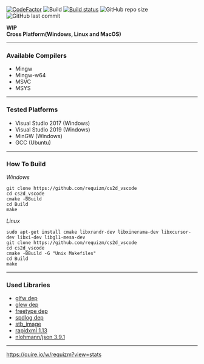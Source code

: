 [![CodeFactor](https://www.codefactor.io/repository/github/requizm/cs2d_vscode/badge)](https://www.codefactor.io/repository/github/requizm/cs2d_vscode)
![Build](https://github.com/requizm/cs2d_vscode/workflows/build/badge.svg)
[![Build status](https://ci.appveyor.com/api/projects/status/7qjq7a7vhsh5cbow?svg=true)](https://ci.appveyor.com/project/requizm/cs2d-vscode)
![GitHub repo size](https://img.shields.io/github/repo-size/requizm/cs2d_vscode)
![GitHub last commit](https://img.shields.io/github/last-commit/requizm/cs2d_vscode)


**WIP**  
**Cross Platform(Windows, Linux and MacOS)**  
  
___
  
### Available Compilers  
- Mingw
- Mingw-w64
- MSVC
- MSYS
  
___
  
### Tested Platforms  
- Visual Studio 2017 (Windows)
- Visual Studio 2019 (Windows)
- MinGW (Windows)
- GCC (Ubuntu)
  
___
  
### How To Build  
*Windows*
```
git clone https://github.com/requizm/cs2d_vscode
cd cs2d_vscode
cmake -BBuild
cd Build
make
```
  
*Linux*
```
sudo apt-get install cmake libxrandr-dev libxinerama-dev libxcursor-dev libxi-dev libgl1-mesa-dev
git clone https://github.com/requizm/cs2d_vscode
cd cs2d_vscode
cmake -BBuild -G "Unix Makefiles"
cd Build
make
```
  
___
  
### Used Libraries  
- [glfw dep](https://github.com/glfw/glfw)
- [glew dep](https://github.com/Perlmint/glew-cmake)
- [freetype dep](https://github.com/aseprite/freetype2)
- [spdlog dep](https://github.com/gabime/spdlog)
- [stb_image](https://github.com/nothings/stb)
- [rapidxml 1.13](http://rapidxml.sourceforge.net/)
- [nlohmann/json 3.9.1](https://github.com/nlohmann/json)
  
___
  
https://quire.io/w/requizm?view=stats
